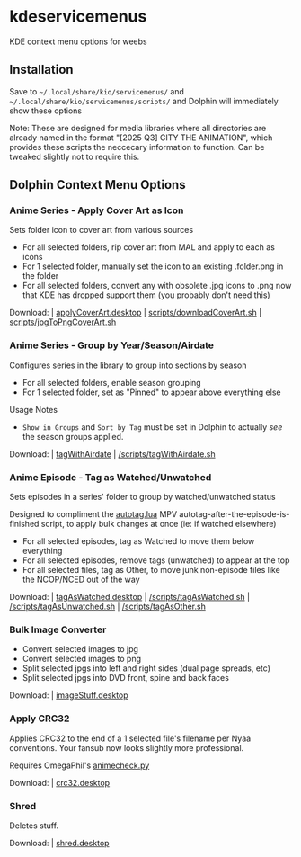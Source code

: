 # kdeservicemenus
KDE context menu options for weebs

## Installation
Save to `~/.local/share/kio/servicemenus/` and `~/.local/share/kio/servicemenus/scripts/` and Dolphin will immediately show these options

Note: These are designed for media libraries where all directories are already named in the format "[2025 Q3] CITY THE ANIMATION", which provides these scripts the neccecary information to function. Can be tweaked slightly not to require this.

## Dolphin Context Menu Options
### Anime Series - Apply Cover Art as Icon
Sets folder icon to cover art from various sources
- For all selected folders, rip cover art from MAL and apply to each as icons
- For 1 selected folder, manually set the icon to an existing .folder.png in the folder
- For all selected folders, convert any with obsolete .jpg icons to .png now that KDE has dropped support them (you probably don't need this)

Download: | [applyCoverArt.desktop](/servicemenus/applyCoverArt.desktop) | [scripts/downloadCoverArt.sh](/servicemenus/scripts/downloadCoverArt.sh) | [scripts/jpgToPngCoverArt.sh](/servicemenus/scripts/fixCoverArt.sh)

### Anime Series - Group by Year/Season/Airdate
Configures series in the library to group into sections by season
- For all selected folders, enable season grouping
- For 1 selected folder, set as "Pinned" to appear above everything else

Usage Notes
- `Show in Groups` and `Sort by Tag` must be set in Dolphin to actually _see_ the season groups applied.

Download: | [tagWithAirdate](/servicemenus/tagWithAirdate.desktop) | [/scripts/tagWithAirdate.sh](/servicemenus/tagWithAirdate.sh) 

### Anime Episode - Tag as Watched/Unwatched
Sets episodes in a series' folder to group by watched/unwatched status

Designed to compliment the [autotag.lua](https://github.com/drundridge/mpvscripts/) MPV autotag-after-the-episode-is-finished script, to apply bulk changes at once (ie: if watched elsewhere)
- For all selected episodes, tag as Watched to move them below everything
- For all selected episodes, remove tags (unwatched) to appear at the top
- For all selected files, tag as Other, to move junk non-episode files like the NCOP/NCED out of the way

Download: | [tagAsWatched.desktop](/servicemenus/tagAsWatched.desktop) | [/scripts/tagAsWatched.sh](/servicemenus/scripts/tagAsWatched.sh) | [/scripts/tagAsUnwatched.sh](/servicemenus/scripts/tagAsUnwatched.sh) | [/scripts/tagAsOther.sh](/servicemenus/scripts/tagAsOther.sh) 

### Bulk Image Converter
- Convert selected images to jpg
- Convert selected images to png
- Split selected jpgs into left and right sides (dual page spreads, etc)
- Split selected jpgs into DVD front, spine and back faces

Download: | [imageStuff.desktop](/servicemenus/imageStuff.desktop)

### Apply CRC32
Applies CRC32 to the end of a 1 selected file's filename per Nyaa conventions. Your fansub now looks slightly more professional.

Requires OmegaPhil's [animecheck.py](https://github.com/OmegaPhil/animecheck)

Download: | [crc32.desktop](/servicemenus/crc32.desktop)

### Shred
Deletes stuff.

Download: | [shred.desktop](/servicemenus/shred.desktop)
